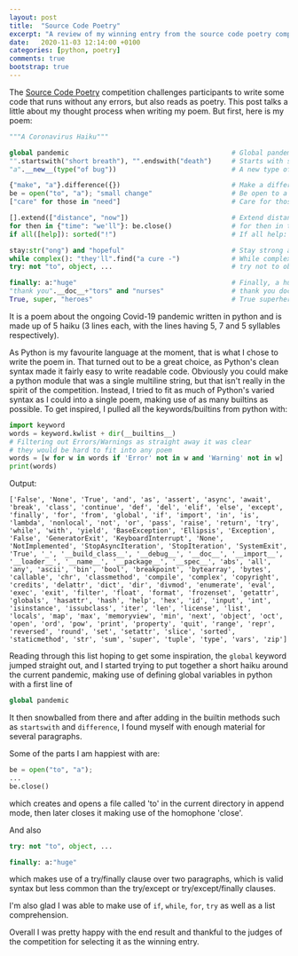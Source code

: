 ```yaml
---
layout: post
title:  "Source Code Poetry"
excerpt: "A review of my winning entry from the source code poetry competition 2020"
date:   2020-11-03 12:14:00 +0100
categories: [python, poetry]
comments: true
bootstrap: true
---
```


The [Source Code Poetry][source_code_poetry] competition challenges participants to write some code that
runs without any errors, but also reads as poetry. This post talks a little about my
thought process when writing my poem. But first, here is my poem:

```python
"""A Coronavirus Haiku"""

global pandemic                                         # Global pandemic
"".startswith("short breath"), "".endswith("death")     # Starts with short breath, ends with death
"a".__new__(type("of bug"))                             # A new type of bug

{"make", "a"}.difference({})                            # Make a difference
be = open("to", "a"); "small change"                    # Be open to a small change
["care" for those in "need"]                            # Care for those in need

[].extend(["distance", "now"])                          # Extend distance now,
for then in {"time": "we'll"}: be.close()               # for then in time we'll be close
if all([help]): sorted("!")                             # If all help: sorted!

stay:str("ong") and "hopeful"                           # Stay strong and hopeful
while complex(): "they'll".find("a cure -")             # While complex, they'll find a cure -
try: not "to", object, ...                              # try not to object...

finally: a:"huge"                                       # Finally, a huge
"thank you".__doc__+"tors" and "nurses"                 # thank you doctors and nurses
True, super, "heroes"                                   # True superheroes
```

It is a poem about the ongoing Covid-19 pandemic written in python and is made up of
5 haiku (3 lines each, with the lines having 5, 7 and 5 syllables respectively).

As Python is my favourite language at the moment, that is what I chose to write the 
poem in. That turned out to be a great choice, as Python's clean syntax made it fairly 
easy to write readable code. Obviously you could make a python module that was a single
multiline string, but that isn't really in the spirit of the competition. Instead, I tried to
fit as much of Python's varied syntax as I could into a single poem, making use of as many 
builtins as possible. To get inspired, I pulled all the keywords/builtins from python with:

```python
import keyword
words = keyword.kwlist + dir(__builtins__)
# Filtering out Errors/Warnings as straight away it was clear 
# they would be hard to fit into any poem
words = [w for w in words if 'Error' not in w and 'Warning' not in w]
print(words)
```
Output:
```
['False', 'None', 'True', 'and', 'as', 'assert', 'async', 'await', 'break', 'class', 'continue', 'def', 'del', 'elif', 'else', 'except', 'finally', 'for', 'from', 'global', 'if', 'import', 'in', 'is', 'lambda', 'nonlocal', 'not', 'or', 'pass', 'raise', 'return', 'try', 'while', 'with', 'yield', 'BaseException', 'Ellipsis', 'Exception', 'False', 'GeneratorExit', 'KeyboardInterrupt', 'None', 'NotImplemented', 'StopAsyncIteration', 'StopIteration', 'SystemExit', 'True', '_', '__build_class__', '__debug__', '__doc__', '__import__', '__loader__', '__name__', '__package__', '__spec__', 'abs', 'all', 'any', 'ascii', 'bin', 'bool', 'breakpoint', 'bytearray', 'bytes', 'callable', 'chr', 'classmethod', 'compile', 'complex', 'copyright', 'credits', 'delattr', 'dict', 'dir', 'divmod', 'enumerate', 'eval', 'exec', 'exit', 'filter', 'float', 'format', 'frozenset', 'getattr', 'globals', 'hasattr', 'hash', 'help', 'hex', 'id', 'input', 'int', 'isinstance', 'issubclass', 'iter', 'len', 'license', 'list', 'locals', 'map', 'max', 'memoryview', 'min', 'next', 'object', 'oct', 'open', 'ord', 'pow', 'print', 'property', 'quit', 'range', 'repr', 'reversed', 'round', 'set', 'setattr', 'slice', 'sorted', 'staticmethod', 'str', 'sum', 'super', 'tuple', 'type', 'vars', 'zip']
```

Reading through this list hoping to get some inspiration, the `global` keyword jumped straight out,
and I started trying to put together a short haiku around the current pandemic, making use of defining 
global variables in python with a first line of
```python
global pandemic
```

It then snowballed from there and after adding in the builtin methods such 
as `startswith` and `difference`, I found myself with enough material for 
several paragraphs.

Some of the parts I am happiest with are:

```python
be = open("to", "a");
...
be.close()
```
which creates and opens a file called 'to' in the current directory in 
append mode, then later closes it making use of the homophone 'close'.

And also

```python
try: not "to", object, ...

finally: a:"huge" 
```
which makes use of a try/finally clause over two paragraphs, which is valid syntax but less common than the
try/except or try/except/finally clauses.

I'm also glad I was able to make use of `if`, `while`, `for`, `try` as well as a list 
comprehension.

Overall I was pretty happy with the end result and thankful to the judges of the competition for selecting 
it as the winning entry.

[source_code_poetry]: https://www.sourcecodepoetry.com/